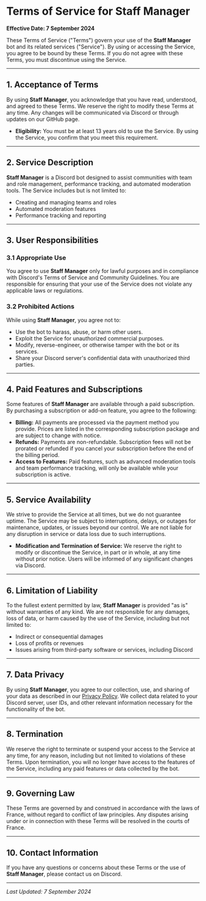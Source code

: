 # **Terms of Service for Staff Manager**

**Effective Date: 7 September 2024**

These Terms of Service ("Terms") govern your use of the **Staff Manager** bot and its related services ("Service"). By using or accessing the Service, you agree to be bound by these Terms. If you do not agree with these Terms, you must discontinue using the Service.

---

## **1. Acceptance of Terms**

By using **Staff Manager**, you acknowledge that you have read, understood, and agreed to these Terms. We reserve the right to modify these Terms at any time. Any changes will be communicated via Discord or through updates on our GitHub page.

- **Eligibility:** You must be at least 13 years old to use the Service. By using the Service, you confirm that you meet this requirement.

---

## **2. Service Description**

**Staff Manager** is a Discord bot designed to assist communities with team and role management, performance tracking, and automated moderation tools. The Service includes but is not limited to:

- Creating and managing teams and roles
- Automated moderation features
- Performance tracking and reporting

---

## **3. User Responsibilities**

### **3.1 Appropriate Use**
You agree to use **Staff Manager** only for lawful purposes and in compliance with Discord's Terms of Service and Community Guidelines. You are responsible for ensuring that your use of the Service does not violate any applicable laws or regulations.

### **3.2 Prohibited Actions**
While using **Staff Manager**, you agree not to:

- Use the bot to harass, abuse, or harm other users.
- Exploit the Service for unauthorized commercial purposes.
- Modify, reverse-engineer, or otherwise tamper with the bot or its services.
- Share your Discord server's confidential data with unauthorized third parties.

---

## **4. Paid Features and Subscriptions**

Some features of **Staff Manager** are available through a paid subscription. By purchasing a subscription or add-on feature, you agree to the following:

- **Billing:** All payments are processed via the payment method you provide. Prices are listed in the corresponding subscription package and are subject to change with notice.
- **Refunds:** Payments are non-refundable. Subscription fees will not be prorated or refunded if you cancel your subscription before the end of the billing period.
- **Access to Features:** Paid features, such as advanced moderation tools and team performance tracking, will only be available while your subscription is active.

---

## **5. Service Availability**

We strive to provide the Service at all times, but we do not guarantee uptime. The Service may be subject to interruptions, delays, or outages for maintenance, updates, or issues beyond our control. We are not liable for any disruption in service or data loss due to such interruptions.

- **Modification and Termination of Service:** We reserve the right to modify or discontinue the Service, in part or in whole, at any time without prior notice. Users will be informed of any significant changes via Discord.

---

## **6. Limitation of Liability**

To the fullest extent permitted by law, **Staff Manager** is provided "as is" without warranties of any kind. We are not responsible for any damages, loss of data, or harm caused by the use of the Service, including but not limited to:

- Indirect or consequential damages
- Loss of profits or revenues
- Issues arising from third-party software or services, including Discord

---

## **7. Data Privacy**

By using **Staff Manager**, you agree to our collection, use, and sharing of your data as described in our [Privacy Policy](https://github.com/lexylxt/staffmanager/blob/main/Privacy.md). We collect data related to your Discord server, user IDs, and other relevant information necessary for the functionality of the bot.

---

## **8. Termination**

We reserve the right to terminate or suspend your access to the Service at any time, for any reason, including but not limited to violations of these Terms. Upon termination, you will no longer have access to the features of the Service, including any paid features or data collected by the bot.

---

## **9. Governing Law**

These Terms are governed by and construed in accordance with the laws of France, without regard to conflict of law principles. Any disputes arising under or in connection with these Terms will be resolved in the courts of France.

---

## **10. Contact Information**

If you have any questions or concerns about these Terms or the use of **Staff Manager**, please contact us on Discord.

---

_Last Updated: 7 September 2024_

